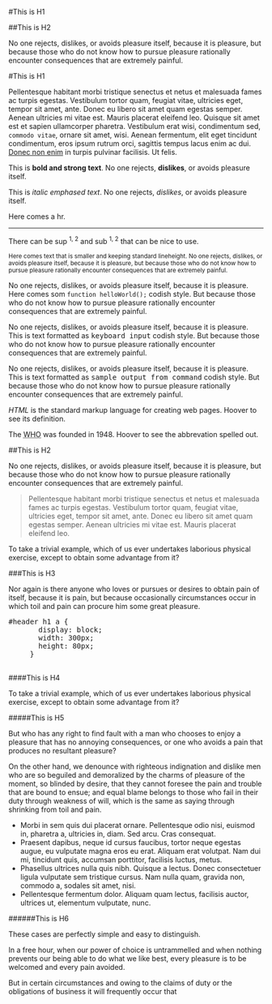 #This is H1

##This is H2

No one rejects, dislikes, or avoids pleasure itself, because it is pleasure, but because those who do not know how to pursue pleasure rationally encounter consequences that are extremely painful.

#This is H1

Pellentesque habitant morbi tristique senectus et netus et malesuada fames ac turpis egestas. Vestibulum tortor quam, feugiat vitae, ultricies eget, tempor sit amet, ante. Donec eu libero sit amet quam egestas semper. Aenean ultricies mi vitae est. Mauris placerat eleifend leo. Quisque sit amet est et sapien ullamcorper pharetra. Vestibulum erat wisi, condimentum sed, <code>commodo vitae</code>, ornare sit amet, wisi. Aenean fermentum, elit eget tincidunt condimentum, eros ipsum rutrum orci, sagittis tempus lacus enim ac dui. <a href="#">Donec non enim<a/> in turpis pulvinar facilisis. Ut felis.

This is <strong>bold and strong text</strong>. No one rejects, <b>dislikes</b>, or avoids pleasure itself.

This is <em>italic emphased text</em>. No one rejects, <i>dislikes</i>, or avoids pleasure itself.

Here comes a hr.

<hr>

There can be sup <sup>1, 2</sup> and sub <sup>1, 2</sup> that can be nice to use.

<small>Here comes text that is smaller and keeping standard lineheight. No one rejects, dislikes, or avoids pleasure itself, because it is pleasure, but because those who do not know how to pursue pleasure rationally encounter consequences that are extremely painful.</small>

No one rejects, dislikes, or avoids pleasure itself, because it is pleasure. Here comes som <code>function helloWorld();</code> codish style. But because those who do not know how to pursue pleasure rationally encounter consequences that are extremely painful.

No one rejects, dislikes, or avoids pleasure itself, because it is pleasure. This is text formatted as <kbd>keyboard input</kbd> codish style. But because those who do not know how to pursue pleasure rationally encounter consequences that are extremely painful.

No one rejects, dislikes, or avoids pleasure itself, because it is pleasure. This is text formatted as <samp>sample output from command</samp> codish style. But because those who do not know how to pursue pleasure rationally encounter consequences that are extremely painful.

<dfn title="HyperText Markup Language">HTML</dfn> is the standard markup language for creating web pages. Hoover to see its definition.

The <abbr title="World Health Organization">WHO</abbr> was founded in 1948. Hoover to see the abbrevation spelled out.

##This is H2

No one rejects, dislikes, or avoids pleasure itself, because it is pleasure, but because those who do not know how to pursue pleasure rationally encounter consequences that are extremely painful.

<blockquote>Pellentesque habitant morbi tristique senectus et netus et malesuada fames ac turpis egestas. Vestibulum tortor quam, feugiat vitae, ultricies eget, tempor sit amet, ante. Donec eu libero sit amet quam egestas semper. Aenean ultricies mi vitae est. Mauris placerat eleifend leo.</blockquote>

To take a trivial example, which of us ever undertakes laborious physical exercise, except to obtain some advantage from it?

###This is H3

Nor again is there anyone who loves or pursues or desires to obtain pain of itself, because it is pain, but because occasionally circumstances occur in which toil and pain can procure him some great pleasure.

<pre>
#header h1 a { 
       display: block; 
       width: 300px; 
       height: 80px; 
     }
 </pre>
 
####This is H4

To take a trivial example, which of us ever undertakes laborious physical exercise, except to obtain some advantage from it?


#####This is H5

But who has any right to find fault with a man who chooses to enjoy a pleasure that has no annoying consequences, or one who avoids a pain that produces no resultant pleasure?

On the other hand, we denounce with righteous indignation and dislike men who are so beguiled and demoralized by the charms of pleasure of the moment, so blinded by desire, that they cannot foresee the pain and trouble that are bound to ensue; and equal blame belongs to those who fail in their duty through weakness of will, which is the same as saying through shrinking from toil and pain.


* Morbi in sem quis dui placerat ornare. Pellentesque odio nisi, euismod in, pharetra a, ultricies in, diam. Sed arcu. Cras consequat.
* Praesent dapibus, neque id cursus faucibus, tortor neque egestas augue, eu vulputate magna eros eu erat. Aliquam erat volutpat. Nam dui mi, tincidunt quis, accumsan porttitor, facilisis luctus, metus.
* Phasellus ultrices nulla quis nibh. Quisque a lectus. Donec consectetuer ligula vulputate sem tristique cursus. Nam nulla quam, gravida non, commodo a, sodales sit amet, nisi.
* Pellentesque fermentum dolor. Aliquam quam lectus, facilisis auctor, ultrices ut, elementum vulputate, nunc.


 
######This is H6

These cases are perfectly simple and easy to distinguish.

In a free hour, when our power of choice is untrammelled and when nothing prevents our being able to do what we like best, every pleasure is to be welcomed and every pain avoided.

But in certain circumstances and owing to the claims of duty or the obligations of business it will frequently occur that
